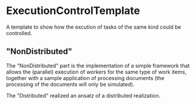 # ExecutionControlTemplate

A template to show how the excution of tasks of the same kind could be controlled.

## "NonDistributed"

The "NonDistributed" part is the implementation of a simple framework that allows the (parallel) execution of workers for the same type of work items, together with a sample application of processing documents (the processing of the documents will only be simulated).

The "Distributed" realized an ansatz of a distributed realization.
